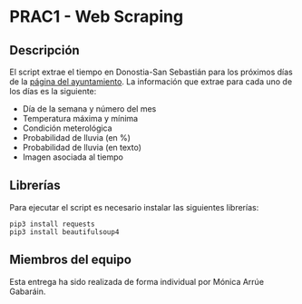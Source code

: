 # PRAC1 - Web Scraping
## Descripción
El script extrae el tiempo en Donostia-San Sebastián para los próximos días de la [página del ayuntamiento](https://www.donostia.eus/Actividad.nsf/frmWeb?ReadForm&idioma=cas). La información que extrae para cada uno de los días es la siguiente:

* Día de la semana y número del mes
* Temperatura máxima y mínima
* Condición meterológica
* Probabilidad de lluvia (en %)
* Probabilidad de lluvia (en texto)
* Imagen asociada al tiempo 

## Librerías
Para ejecutar el script es necesario instalar las siguientes librerías:
```
pip3 install requests
pip3 install beautifulsoup4
```

## Miembros del equipo
Esta entrega ha sido realizada de forma individual por Mónica Arrúe Gabaráin.
